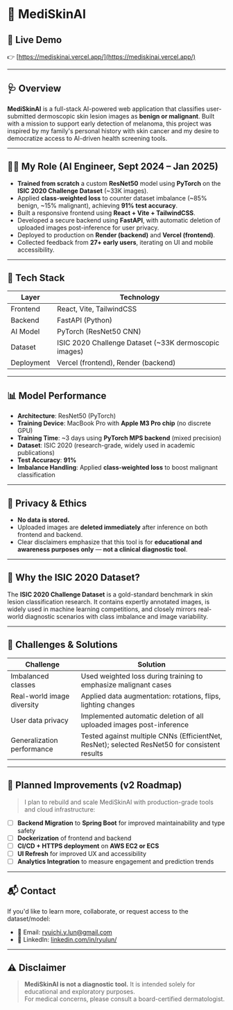 # 🧠 MediSkinAI

## 🔗 Live Demo  
👉 [https://mediskinai.vercel.app/](https://mediskinai.vercel.app/)

---

## 🩺 Overview

**MediSkinAI** is a full-stack AI-powered web application that classifies user-submitted dermoscopic skin lesion images as **benign or malignant**. Built with a mission to support early detection of melanoma, this project was inspired by my family's personal history with skin cancer and my desire to democratize access to AI-driven health screening tools.

---

## 👨‍💻 My Role (AI Engineer, Sept 2024 – Jan 2025)

- **Trained from scratch** a custom **ResNet50** model using **PyTorch** on the **ISIC 2020 Challenge Dataset** (~33K images).
- Applied **class-weighted loss** to counter dataset imbalance (~85% benign, ~15% malignant), achieving **91% test accuracy**.
- Built a responsive frontend using **React + Vite + TailwindCSS**.
- Developed a secure backend using **FastAPI**, with automatic deletion of uploaded images post-inference for user privacy.
- Deployed to production on **Render (backend)** and **Vercel (frontend)**.
- Collected feedback from **27+ early users**, iterating on UI and mobile accessibility.

---

## 🧠 Tech Stack

| Layer         | Technology |
|---------------|------------|
| Frontend      | React, Vite, TailwindCSS |
| Backend       | FastAPI (Python) |
| AI Model      | PyTorch (ResNet50 CNN) |
| Dataset       | ISIC 2020 Challenge Dataset (~33K dermoscopic images) |
| Deployment    | Vercel (frontend), Render (backend) |

---

## 📊 Model Performance

- **Architecture**: ResNet50 (PyTorch)  
- **Training Device**: MacBook Pro with **Apple M3 Pro chip** (no discrete GPU)  
- **Training Time**: ~3 days using **PyTorch MPS backend** (mixed precision)  
- **Dataset**: ISIC 2020 (research-grade, widely used in academic publications)  
- **Test Accuracy**: **91%**  
- **Imbalance Handling**: Applied **class-weighted loss** to boost malignant classification

---

## 🔐 Privacy & Ethics

- **No data is stored.**
- Uploaded images are **deleted immediately** after inference on both frontend and backend.
- Clear disclaimers emphasize that this tool is for **educational and awareness purposes only** — **not a clinical diagnostic tool**.

---

## 🧠 Why the ISIC 2020 Dataset?

The **ISIC 2020 Challenge Dataset** is a gold-standard benchmark in skin lesion classification research. It contains expertly annotated images, is widely used in machine learning competitions, and closely mirrors real-world diagnostic scenarios with class imbalance and image variability.

---

## 🚀 Challenges & Solutions

| Challenge                      | Solution |
|-------------------------------|----------|
| Imbalanced classes            | Used weighted loss during training to emphasize malignant cases |
| Real-world image diversity    | Applied data augmentation: rotations, flips, lighting changes |
| User data privacy             | Implemented automatic deletion of all uploaded images post-inference |
| Generalization performance    | Tested against multiple CNNs (EfficientNet, ResNet); selected ResNet50 for consistent results |

---

## 🔭 Planned Improvements (v2 Roadmap)

> I plan to rebuild and scale MediSkinAI with production-grade tools and cloud infrastructure:

- [ ] **Backend Migration** to **Spring Boot** for improved maintainability and type safety
- [ ] **Dockerization** of frontend and backend
- [ ] **CI/CD + HTTPS deployment** on **AWS EC2 or ECS**
- [ ] **UI Refresh** for improved UX and accessibility
- [ ] **Analytics Integration** to measure engagement and prediction trends

---

## 📬 Contact

If you'd like to learn more, collaborate, or request access to the dataset/model:

- 📧 Email: ryuichi.y.lun@gmail.com 
- 💼 LinkedIn: [linkedin.com/in/ryulun/](https://www.linkedin.com/in/ryulun/)  

---

## ⚠️ Disclaimer

> **MediSkinAI is not a diagnostic tool.** It is intended solely for educational and exploratory purposes.  
> For medical concerns, please consult a board-certified dermatologist.
